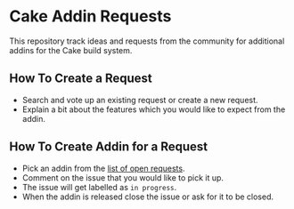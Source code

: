 # Cake Addin Requests

This repository track ideas and requests from the community for additional addins for the Cake build system.

## How To Create a Request

* Search and vote up an existing request or create a new request.
* Explain a bit about the features which you would like to expect from the addin.

## How To Create Addin for a Request

* Pick an addin from the [list of open requests](https://github.com/cake-contrib/addin-requests/issues?q=is%3Aissue+is%3Aopen+label%3A%22help+wanted%22).
* Comment on the issue that you would like to pick it up.
* The issue will get labelled as `in progress`.
* When the addin is released close the issue or ask for it to be closed.

